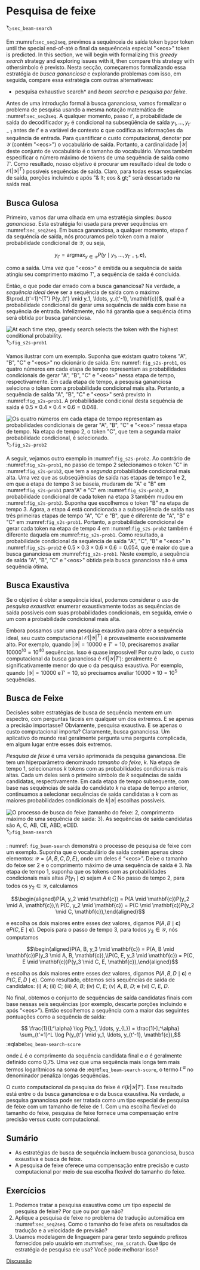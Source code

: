 # Pesquisa de feixe
:label:`sec_beam-search`

Em :numref:`sec_seq2seq`,
previmos a sequênceia de saída token bypor token
until the special end-of-até o final da sequeênceia especial "&lt;eos&gt;" token
is predicted.
In this section,
we will begin with formalizing this *greedy search* strategy
and exploring issues with it,
then compare this strategy with othersímbolo
é previsto.
Nesta secção,
começaremos formalizando essa estratégia de *busca gananciosa*
e explorando problemas com isso,
em seguida, compare essa estratégia com outras alternativeas:
* pesquisa exhaustive search* and *beam searcha* e *pesquisa por feixe*.

Antes de uma introdução formal à busca gananciosa,
vamos formalizar o problema de pesquisa
usando
a mesma notação matemática de :numref:`sec_seq2seq`.
A qualquer momento, passo $t'$,
a probabilidade de saída do decodificador $y_{t '}$
é condicional
na subseqüência de saída
$y_1, \ldots, y_{t'-1}$ antes de $t'$ e
a variável de contexto $\mathbf{c}$ que
codifica as informações da sequência de entrada.
Para quantificar o custo computacional,
denotar por
$\mathcal{Y}$ (contém "&lt;eos&gt;")
o vocabulário de saída.
Portanto, a cardinalidade $\left|\mathcal{Y}\right|$ deste conjunto de vocabulário
é o tamanho do vocabulário.
Vamos também especificar o número máximo de tokens
de uma sequência de saída como $T'$.
Como resultado,
nosso objetivo é procurar um resultado ideal
de todo o
$\mathcal{O}(\left|\mathcal{Y}\right|^{T'})$
possíveis sequências de saída.
Claro,
para todas essas sequências de saída,
porções incluindo e após "& lt; eos & gt;" será descartado
na saída real.

## Busca Gulosa

Primeiro, vamos dar uma olhada em
uma estratégia simples: *busca gananciosa*.
Esta estratégia foi usada para prever sequências em :numref:`sec_seq2seq`.
Em busca gananciosa,
a qualquer momento, etapa $t'$ da sequência de saída,
nós procuramos pelo token
com a maior probabilidade condicional de $\mathcal{Y}$, ou seja,

$$y_{t'} = \operatorname*{argmax}_{y \in \mathcal{Y}} P(y \mid y_1, \ldots, y_{t'-1}, \mathbf{c}),$$

como a saída.
Uma vez que "&lt;eos&gt;" é emitida ou a sequência de saída atingiu seu comprimento máximo $T'$, a sequência de saída é concluída.

Então, o que pode dar errado com a busca gananciosa?
Na verdade,
a *sequência ideal*
deve ser a sequência de saída
com o máximo
$\prod_{t'=1}^{T'} P(y_{t'} \mid y_1, \ldots, y_{t'-1}, \mathbf{c})$,
qual é
a probabilidade condicional de gerar uma sequência de saída com base na sequência de entrada.
Infelizmente, não há garantia
que a sequência ótima será obtida
por busca gananciosa.

![At each time step, greedy search selects the token with the highest conditional probability.](../img/s2s-prob1.svg)
:label:`fig_s2s-prob1`

Vamos ilustrar com um exemplo.
Suponha que existam quatro tokens
"A", "B", "C" e "&lt;eos&gt;" no dicionário de saída.
Em: numref: `fig_s2s-prob1`,
os quatro números em cada etapa de tempo representam as probabilidades condicionais de gerar "A", "B", "C" e "&lt;eos&gt;" nessa etapa de tempo, respectivamente.
Em cada etapa de tempo,
a pesquisa gananciosa seleciona o token com a probabilidade condicional mais alta.
Portanto, a sequência de saída "A", "B", "C" e "&lt;eos&gt;" será previsto
in :numref:`fig_s2s-prob1`.
A probabilidade condicional desta sequência de saída é $0.5\times0.4\times0.4\times0.6 = 0.048$.

![Os quatro números em cada etapa de tempo representam as probabilidades condicionais de gerar "A", "B", "C" e "&lt;eos&gt;" nessa etapa de tempo. Na etapa de tempo 2, o token "C", que tem a segunda maior probabilidade condicional, é selecionado.](../img/s2s-prob2.svg)
:label:`fig_s2s-prob2`

A seguir, vejamos outro exemplo
in :numref:`fig_s2s-prob2`.
Ao contrário de :numref:`fig_s2s-prob1`,
no passo de tempo 2
selecionamos o token "C"
in :numref:`fig_s2s-prob2`,
que tem a *segunda* probabilidade condicional mais alta.
Uma vez que as subseqüências de saída nas etapas de tempo 1 e 2,
em que a etapa de tempo 3 se baseia,
mudaram de "A" e "B" em :numref:`fig_s2s-prob1` para"A" e "C" em :numref:`fig_s2s-prob2`,
a probabilidade condicional de cada token
na etapa 3 também mudou em :numref:`fig_s2s-prob2`.
Suponha que escolhemos o token "B" na etapa de tempo 3.
Agora, a etapa 4 está condicionada a
a subseqüência de saída nas três primeiras etapas de tempo
"A", "C" e "B",
que é diferente de "A", "B" e "C" em :numref:`fig_s2s-prob1`.
Portanto, a probabilidade condicional de gerar cada token na etapa de tempo 4 em :numref:`fig_s2s-prob2` também é diferente daquela em :numref:`fig_s2s-prob1`.
Como resultado,
a probabilidade condicional da sequência de saída "A", "C", "B" e "&lt;eos&gt;"
in :numref:`fig_s2s-prob2`
é $0.5\times0.3 \times0.6\times0.6=0.054$, 
que é maior do que a busca gananciosa em :numref:`fig_s2s-prob1`.
Neste exemplo,
a sequência de saída "A", "B", "C" e "&lt;eos&gt;" obtida pela busca gananciosa não é uma sequência ótima.

## Busca Exaustiva 

Se o objetivo é obter a sequência ideal, podemos considerar o uso de *pesquisa exaustiva*:
enumerar exaustivamente todas as sequências de saída possíveis com suas probabilidades condicionais,
em seguida, envie o um
com a probabilidade condicional mais alta.

Embora possamos usar uma pesquisa exaustiva para obter a sequência ideal,
seu custo computacional $\mathcal{O}(\left|\mathcal{Y}\right|^{T'})$ é provavelmente excessivamente alto.
Por exemplo, quando $|\mathcal{Y}|=10000$ e $T'=10$, precisaremos avaliar $10000^{10} = 10^{40}$ sequências. Isso é quase impossível!
Por outro lado,
o custo computacional da busca gananciosa é
$\mathcal{O}(\left|\mathcal{Y}\right|T')$: 
geralmente é significativamente menor do que
o da pesquisa exaustiva. Por exemplo, quando $|\mathcal{Y}|=10000$ e$T'=10$, só precisamos avaliar $10000\times10=10^5$ sequências.

## Busca de Feixe

Decisões sobre estratégias de busca de sequência
mentem em um espectro,
com perguntas fáceis em qualquer um dos extremos.
E se apenas a precisão importasse?
Obviamente, pesquisa exaustiva.
E se apenas o custo computacional importa?
Claramente, busca gananciosa.
Um aplicativo do mundo real geralmente pergunta
uma pergunta complicada,
em algum lugar entre esses dois extremos.

*Pesquisa de feixe* é uma versão aprimorada da pesquisa gananciosa. Ele tem um hiperparâmetro denominado *tamanho do feixe*, $k$.
Na etapa de tempo 1,
selecionamos $k$ tokens com as probabilidades condicionais mais altas.
Cada um deles será o primeiro símbolo de
$k$ sequências de saída candidatas, respectivamente.
Em cada etapa de tempo subsequente,
com base nas sequências de saída do candidato $k$
na etapa de tempo anterior,
continuamos a selecionar sequências de saída candidatas a $k$
com as maiores probabilidades condicionais
de $k\left|\mathcal{Y}\right|$ escolhas possíveis.

![ O processo de busca do feixe (tamanho do feixe: 2, comprimento máximo de uma sequência de saída: 3). As sequências de saída candidatas são $A$, $C$, $AB$, $CE$, $ABD$, e$CED$.](../img/beam-search.svg)
:label:`fig_beam-search`

: numref: `fig_beam-search` demonstra o
processo de pesquisa de feixe com um exemplo.
Suponha que o vocabulário de saída
contém apenas cinco elementos:
$\mathcal{Y} = \{A, B, C, D, E\}$, 
onde um deles é “&lt;eos&gt;”. 
Deixe o tamanho do feixe ser 2 e
o comprimento máximo de uma sequência de saída é 3.
Na etapa de tempo 1,
suponha que os tokens com as probabilidades condicionais mais altas $P(y_1 \mid \mathbf{c})$ sejam $A$ e $C$ No passo de tempo 2, para todos os $y_2 \in \mathcal{Y},$ calculamos

$$\begin{aligned}P(A, y_2 \mid \mathbf{c}) = P(A \mid \mathbf{c})P(y_2 \mid A, \mathbf{c}),\\ P(C, y_2 \mid \mathbf{c}) = P(C \mid \mathbf{c})P(y_2 \mid C, \mathbf{c}),\end{aligned}$$  

e escolha os dois maiores entre esses dez valores, digamos
$P(A, B \mid \mathbf{c})$ e$P(C, E \mid \mathbf{c})$.
Depois para o passo de tempo 3, para todos $y_3 \in \mathcal{Y}$, nós computamos

$$\begin{aligned}P(A, B, y_3 \mid \mathbf{c}) = P(A, B \mid \mathbf{c})P(y_3 \mid A, B, \mathbf{c}),\\P(C, E, y_3 \mid \mathbf{c}) = P(C, E \mid \mathbf{c})P(y_3 \mid C, E, \mathbf{c}),\end{aligned}$$ 

e escolha os dois maiores entre esses dez valores, digamos
$P(A, B, D \mid \mathbf{c})$  e $P(C, E, D \mid  \mathbf{c}).$
Como resultado, obtemos seis sequências de saída de candidatos:  (i) $A$; (ii) $C$; (iii) $A$, $B$; (iv) $C$, $E$; (v) $A$, $B$, $D$; e (vi) $C$, $E$, $D$. 

No final, obtemos o conjunto de sequências de saída candidatas finais com base nessas seis sequências (por exemplo, descarte porções incluindo e após “&lt;eos&gt;”).
Então
escolhemos a sequência com a maior das seguintes pontuações como a sequência de saída:

$$ \frac{1}{L^\alpha} \log P(y_1, \ldots, y_{L}) = \frac{1}{L^\alpha} \sum_{t'=1}^L \log P(y_{t'} \mid y_1, \ldots, y_{t'-1}, \mathbf{c}),$$
:eqlabel:`eq_beam-search-score`

onde $L$ é o comprimento da sequência candidata final e $\alpha$ é geralmente definido como 0,75.
Uma vez que uma sequência mais longa tem mais termos logarítmicos na soma de :eqref:`eq_beam-search-score`,
o termo $L^\alpha$ no denominador penaliza
longas sequências.

O custo computacional da pesquisa do feixe é $\mathcal{O}(k\left|\mathcal{Y}\right|T')$.
Esse resultado está entre o da busca gananciosa e o da busca exaustiva. Na verdade, a pesquisa gananciosa pode ser tratada como um tipo especial de pesquisa de feixe com
um tamanho de feixe de 1.
Com uma escolha flexível do tamanho do feixe,
pesquisa de feixe fornece uma compensação entre
precisão versus custo computacional.



## Sumário

* As estratégias de busca de sequência incluem busca gananciosa, busca exaustiva e busca de feixe.
* A pesquisa de feixe oferece uma compensação entre precisão e custo computacional por meio de sua escolha flexível do tamanho do feixe.

## Exercícios

1. Podemos tratar a pesquisa exaustiva como um tipo especial de pesquisa de feixe? Por que ou por que não?
2. Aplique a pesquisa de feixe no problema de tradução automática em :numref:`sec_seq2seq`. Como o tamanho do feixe afeta os resultados da tradução e a velocidade de previsão?
3. Usamos modelagem de linguagem para gerar texto seguindo prefixos fornecidos pelo usuário em :numref:`sec_rnn_scratch`. Que tipo de estratégia de pesquisa ele usa? Você pode melhorar isso?

[Discussão](https://discuss.d2l.ai/t/338)
<!--stackedit_data:
eyJoaXN0b3J5IjpbLTMzNjM2MzUyOCwyNTIwNzY0NzldfQ==
-->
